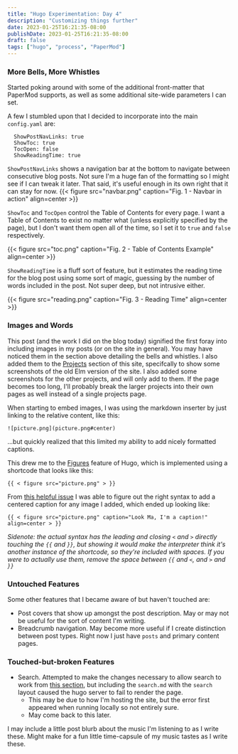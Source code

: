 ```yaml
---
title: "Hugo Experimentation: Day 4"
description: "Customizing things further"
date: 2023-01-25T16:21:35-08:00
publishDate: 2023-01-25T16:21:35-08:00
draft: false
tags: ["hugo", "process", "PaperMod"]
---
```


### More Bells, More Whistles
Started poking around with some of the additional front-matter that PaperMod supports, as well as some additional site-wide parameters I can set.

A few I stumbled upon that I decided to incorporate into the main `config.yaml` are:
```
  ShowPostNavLinks: true
  ShowToc: true
  TocOpen: false
  ShowReadingTime: true
```
`ShowPostNavLinks` shows a navigation bar at the bottom to navigate between consecutive blog posts. Not sure I'm a huge fan of the formatting so I might see if I can tweak it later. That said, it's useful enough in its own right that it can stay for now.
{{< figure src="navbar.png" caption="Fig. 1 - Navbar in action" align=center >}}

`ShowToc` and `TocOpen` control the Table of Contents for every page. I want a Table of Contents to exist no matter what (unless explicitly specified by the page), but I don't want them open all of the time, so I set it to `true` and `false` respectively.

{{< figure src="toc.png" caption="Fig. 2 - Table of Contents Example" align=center >}}

`ShowReadingTime` is a fluff sort of feature, but it estimates the reading time for the blog post using some sort of magic, guessing by the number of words included in the post. Not super deep, but not intrusive either.

{{< figure src="reading.png" caption="Fig. 3 - Reading Time" align=center >}}

### Images and Words

This post (and the work I did on the blog today) signified the first foray into including images in my posts (or on the site in general). You may have noticed them in the section above detailing the bells and whistles. I also added them to the [Projects](/projects) section of this site, specifcally to show some screenshots of the old Elm version of the site. 
I also added some screenshots for the other projects, and will only add to them. If the page becomes too long, I'll probably break the larger projects into their own pages as well instead of a single projects page.

When starting to embed images, I was using the markdown inserter by just linking to the relative content, like this:
```
![picture.png](picture.png#center)
```

...but quickly realized that this limited my ability to add nicely formatted captions.

This drew me to the [Figures](https://gohugo.io/content-management/shortcodes/#figure) feature of Hugo, which is implemented using a shortcode that looks like this:
```
{{ < figure src="picture.png" > }}
```

From [this helpful issue](https://github.com/adityatelange/hugo-PaperMod/issues/816) I was able to figure out the right syntax to add a centered caption for any image I added, which ended up looking like:

```
{{ < figure src="picture.png" caption="Look Ma, I'm a caption!" align=center > }}
```
*Sidenote: the actual syntax has the leading and closing `<` and `>` directly touching the `{{` and `}}`, but showing it would make the interpreter think it's another instance of the shortcode, so they're included with spaces. If you were to actually use them, remove the space between `{{` and `<`, and `>` and `}}`*

### Untouched Features
Some other features that I became aware of but haven't touched are:
- Post covers that show up amongst the post description. May or may not be useful for the sort of content I'm writing.
- Breadcrumb navigation. May become more useful if I create distinction between post types. Right now I just have `posts` and primary content pages.

### Touched-but-broken Features
- Search. Attempted to make the changes necessary to allow search to work from [this section](https://adityatelange.github.io/hugo-PaperMod/posts/papermod/papermod-features/#search-page), but including the `search.md` with the `search` layout caused the hugo server to fail to render the page.
  - This may be due to how I'm hosting the site, but the error first appeared when running locally so not entirely sure.
  - May come back to this later.

I may include a little post blurb about the music I'm listening to as I write these. Might make for a fun little time-capsule of my music tastes as I write these.